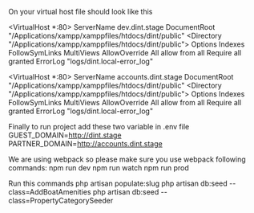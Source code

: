 On your virtual host file should look like this

<VirtualHost *:80>
ServerName dev.dint.stage
DocumentRoot "/Applications/xampp/xamppfiles/htdocs/dint/public"
<Directory "/Applications/xampp/xamppfiles/htdocs/dint/public">
Options Indexes FollowSymLinks MultiViews
AllowOverride All
allow from all
Require all granted
</Directory>
ErrorLog "logs/dint.local-error_log"
</VirtualHost>

<VirtualHost *:80>
ServerName accounts.dint.stage
DocumentRoot "/Applications/xampp/xamppfiles/htdocs/dint/public"
<Directory "/Applications/xampp/xamppfiles/htdocs/dint/public">
Options Indexes FollowSymLinks MultiViews
AllowOverride All
allow from all
Require all granted
</Directory>
ErrorLog "logs/dint.local-error_log"
</VirtualHost>

Finally to run project add these two variable in .env file
GUEST_DOMAIN=http://dint.stage
PARTNER_DOMAIN=http://accounts.dint.stage



We are using webpack so please make sure you use webpack following commands:
npm run dev
npm run watch
npm run prod

Run this commands 
php artisan populate:slug
php artisan db:seed --class=AddBoatAmenities
php artisan db:seed --class=PropertyCategorySeeder
